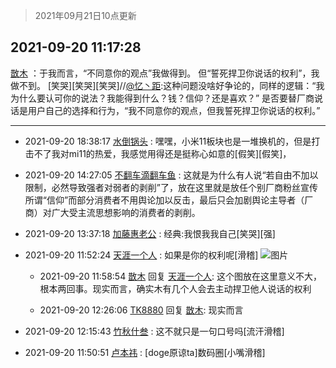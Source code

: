 > 2021年09月21日10点更新
<link rel="stylesheet" href="https://cdn.jsdelivr.net/gh/taotie6/sampleJSON@main/css/photo_show.css">
<meta name="referrer" content="no-referrer" />


 ## 2021-09-20 11:17:28 

 [㪚木](https://www.coolapk.com/feed/30121144?shareKey=NjQyNjkwOTBiN2MwNjE0ODA3MWU~) ：于我而言，“不同意你的观点”我做得到。
但“誓死捍卫你说话的权利”，我做不到。
[笑哭][笑哭][笑哭]//<a class="feed-link-uname" href="/u/忆丶距">@忆丶距</a>:这种问题没啥好争论的，同样的逻辑：“我为什么要认可你的说法？我能得到什么？钱？信仰？还是喜欢？”
是否要替厂商说话是用户自己的选择和行为，“我不同意你的观点<!--break-->，但我誓死捍卫你说话的权利。” 

<div class="album">
</div>

 ------- 

- 2021-09-20 18:38:17 [水倒锅头](uid=1058189) : 嘿嘿，小米11板块也是一堆换机的，但是打击不了我对mi11的热爱，我感觉用得还是挺称心如意的[假笑][假笑]， 

- 2021-09-20 14:27:05 [不翻车滴翻车鱼](uid=2755635) : 这就是为什么有人说“若自由不加以限制，必然导致强者对弱者的剥削”了，放在这里就是放任个别厂商粉丝宣传所谓“信仰”而部分消费者不用舆论加以反击，最后只会加剧舆论主导者（厂商）对广大受主流思想影响的消费者的剥削。 

- 2021-09-20 13:37:18 [加藤惠老公](uid=1266680) : 经典:我恨我我自己[笑哭][强] 

- 2021-09-20 11:52:24 [天涯一个人](uid=3225865) : 如果是你的权利呢[滑稽] ![图片](https://image.coolapk.com/feed/2021/0920/11/3225865_85545876_9943_6724@1440x865.jpeg)

    - 2021-09-20 11:58:54 [㪚木](uid=1081091) 回复 [天涯一个人](uid=3225865): 这个图放在这里意义不大，根本两回事。现实而言，确实木有几个人会去主动捍卫他人说话的权利 

    - 2021-09-20 12:26:06 [TK8880](uid=4084500) 回复 [㪚木](uid=1081091): 现实而言 

- 2021-09-20 12:15:43 [竹秋什叁](uid=2319428) : 这不就只是一句口号吗[流汗滑稽] 

- 2021-09-20 11:50:51 [卢本祎](uid=2851774) : [doge原谅ta]数码圈[小嘴滑稽] 

